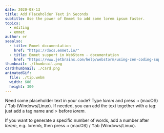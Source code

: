```yaml
---
date: 2020-08-13
title: Add Placeholder Text in Seconds
subtitle: Use the power of Emmet to add some lorem ipsum faster.
topics:
  - editing
  - emmet
author: er
seealso:
  - title: Emmet documentation
    href: "https://docs.emmet.io/"
  - title: Emmet support in WebStorm - documentation
    href: "https://www.jetbrains.com/help/webstorm/using-zen-coding-support.html"
thumbnail: ./thumbnail.png
cardThumbnail: ./card.png
animatedGif:
  file: ./tip.webm
  width: 600
  height: 300
---
```


Need some placeholder text in your code? Type _lorem_ and press <kbd>⇥</kbd> (macOS) / <kbd>Tab</kbd> (Windows/Linux). If needed, you can add the text together with a tag: just add a tag name and _>_ before _lorem_.

If you want to generate a specific number of words, add a number after _lorem_, e.g. lorem5, then press <kbd>⇥</kbd> (macOS) / <kbd>Tab</kbd> (Windows/Linux).
